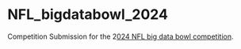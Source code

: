 # NFL_bigdatabowl_2024
Competition Submission for the 2[024 NFL big data bowl competition]([https://www.kaggle.com/competitions/nfl-big-data-bowl-2024]).
